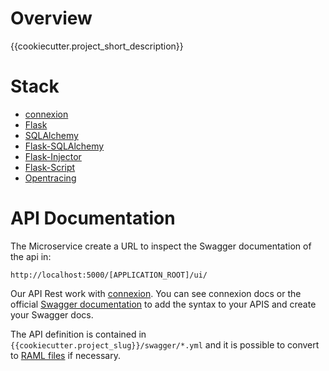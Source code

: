 # Overview

{{cookiecutter.project_short_description}}

# Stack

* [connexion](<http://connexion.readthedocs.io>)
* [Flask](https://github.com/pallets/flask)
* [SQLAlchemy](https://www.sqlalchemy.org/)
* [Flask-SQLAlchemy](http://flask-sqlalchemy.pocoo.org/2.3/)
* [Flask-Injector](https://github.com/alecthomas/flask_injector)
* [Flask-Script](https://flask-script.readthedocs.io/en/latest/)
* [Opentracing](https://github.com/opentracing-contrib/python-flask)

# API Documentation

The Microservice create a URL to inspect the Swagger documentation of the api in:

```
http://localhost:5000/[APPLICATION_ROOT]/ui/
```

Our API Rest work with [connexion](http://connexion.readthedocs.io). You can see connexion docs or the official
[Swagger documentation](https://swagger.io/specification/) to add the syntax to your APIS and create your Swagger docs.

The API definition is contained in `{{cookiecutter.project_slug}}/swagger/*.yml` and it is possible to convert to [RAML files](https://mulesoft.github.io/oas-raml-converter/) if necessary.
